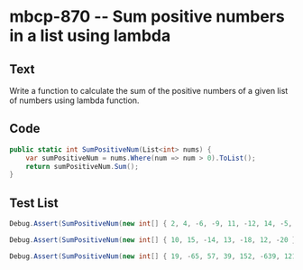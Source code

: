 # mbcp-870 -- Sum positive numbers in a list using lambda

## Text

Write a function to calculate the sum of the positive numbers of a given list of numbers using lambda function.

## Code

```csharp
public static int SumPositiveNum(List<int> nums) {
    var sumPositiveNum = nums.Where(num => num > 0).ToList();
    return sumPositiveNum.Sum();
}
```

## Test List

```csharp
Debug.Assert(SumPositiveNum(new int[] { 2, 4, -6, -9, 11, -12, 14, -5, 17 }) == 48);
```

```csharp
Debug.Assert(SumPositiveNum(new int[] { 10, 15, -14, 13, -18, 12, -20 }) == 50);
```

```csharp
Debug.Assert(SumPositiveNum(new int[] { 19, -65, 57, 39, 152, -639, 121, 44, 90, -190 }) == 522);
```
